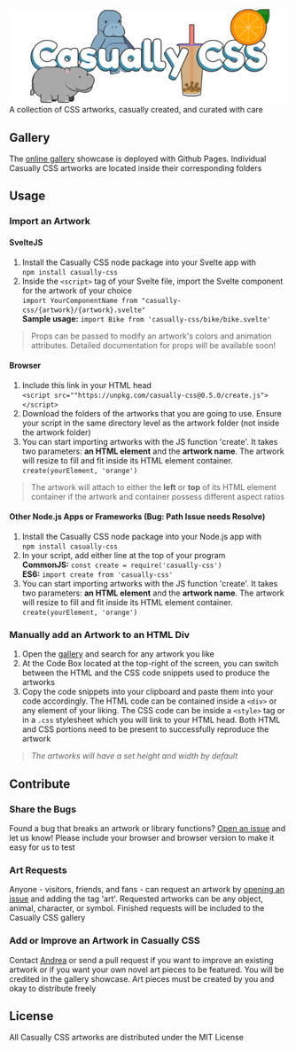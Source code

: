 ![Casually CSS Banner](/umd/casually-banner.png)
A collection of CSS artworks, casually created, and curated with care  

## Gallery
The [online gallery](https://andreaabellera.github.io/Casually-CSS/) showcase is deployed with Github Pages. Individual Casually CSS artworks are located inside their corresponding folders

## Usage
### Import an Artwork
#### SvelteJS
1. Install the Casually CSS node package into your Svelte app with  
`npm install casually-css` 
2. Inside the `<script>` tag of your Svelte file, import the Svelte component for the artwork of your choice  
`import YourComponentName from "casually-css/{artwork}/{artwork}.svelte"`  
**Sample usage:** `import Bike from 'casually-css/bike/bike.svelte'`

> Props can be passed to modify an artwork's colors and animation attributes. Detailed documentation for props will be available soon! 

#### Browser
1. Include this link in your HTML head  
`<script src=""https://unpkg.com/casually-css@0.5.0/create.js"></script>`  
2. Download the folders of the artworks that you are going to use. Ensure your script in the same directory level as the artwork folder (not inside the artwork folder)  
3. You can start importing artworks with the JS function 'create'. It takes two parameters: __an HTML element__ and the __artwork name__. The artwork will resize to fill and fit inside its HTML element container.  
`create(yourElement, 'orange')`  

> The artwork will attach to either the **left** or **top** of its HTML element container if the artwork and container possess different aspect ratios

#### Other Node.js Apps or Frameworks (Bug: Path Issue needs Resolve)
1. Install the Casually CSS node package into your Node.js app with  
`npm install casually-css`  
2. In your script, add either line at the top of your program  
**CommonJS:** `const create = require('casually-css')`  
**ES6:** `import create from 'casually-css'`  
3. You can start importing artworks with the JS function 'create'. It takes two parameters: __an HTML element__ and the __artwork name__. The artwork will resize to fill and fit inside its HTML element container.  
`create(yourElement, 'orange')`  

### Manually add an Artwork to an HTML Div 
1. Open the [gallery](https://andreaabellera.github.io/Casually-CSS/) and search for any artwork you like
2. At the Code Box located at the top-right of the screen, you can switch between the HTML and the CSS code snippets used to produce the artworks
3. Copy the code snippets into your clipboard and paste them into your code accordingly. The HTML code can be contained inside a `<div>` or any element of your liking. The CSS code can be inside a `<style>` tag or in a `.css` stylesheet which you will link to your HTML head. Both HTML and CSS portions need to be present to successfully reproduce the artwork

> *The artworks will have a set height and width by default*

## Contribute
### Share the Bugs
Found a bug that breaks an artwork or library functions? [Open an issue](https://github.com/andreaabellera/Casually-CSS/issues/) and let us know! Please include your browser and browser version to make it easy for us to test 

### Art Requests
Anyone - visitors, friends, and fans - can request an artwork by [opening an issue](https://github.com/andreaabellera/Casually-CSS/issues/) and adding the tag 'art'. Requested artworks can be any object, animal, character, or symbol. Finished requests will be included to the Casually CSS gallery

### Add or Improve an Artwork in Casually CSS
Contact [Andrea](https://github.com/andreaabellera) or send a pull request if you want to improve an existing artwork or if you want your own novel art pieces to be featured. You will be credited in the gallery showcase. Art pieces must be created by you and okay to distribute freely

## License
All Casually CSS artworks are distributed under the MIT License